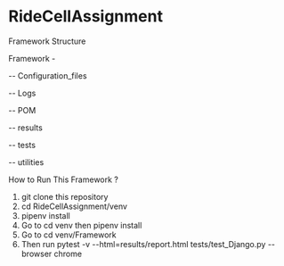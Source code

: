 # RideCellAssignment

Framework Structure

Framework -

  -- Configuration_files
  
  -- Logs
  
  -- POM
  
  -- results
  
  -- tests
  
  -- utilities
  


How to Run This Framework ?

1. git clone this repository
2. cd RideCellAssignment/venv
3. pipenv install
4. Go to cd venv then pipenv install
5. Go to cd venv/Framework
6. Then run pytest -v --html=results/report.html tests/test_Django.py --browser chrome
